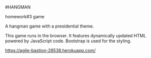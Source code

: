 #HANGMAN

homework#3 game

A hangman game with a presidential theme.

This game runs in the browser.  It features dynamically updated HTML powered by JavaScript code.  Bootstrap is used for the styling.

https://agile-bastion-28538.herokuapp.com/
